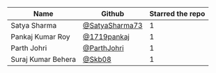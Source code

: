 | Name                  | Github                                                        | Starred the repo |
| --------------------- | ------------------------------------------------------------- | ---------------- |
| Satya Sharma          | [@SatyaSharma73](https://github.com/SatyaSharma73)            |         1        |
| Pankaj Kumar Roy      | [@1719pankaj](https://github.com/1719pankaj)                  |         1        |
| Parth Johri           | [@ParthJohri](https://github.com/ParthJohri)                  |         1        |
| Suraj Kumar Behera    | [@Skb08](https://github.com/Skb08)                            |         1        |
